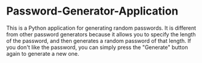 # Password-Generator-Application
This is a Python application for generating random passwords. It is different from other password generators because it allows you to specify the length of the password, and then generates a random password of that length. If you don't like the password, you can simply press the "Generate" button again to generate a new one.
